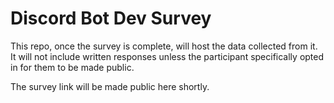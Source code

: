 # Discord Bot Dev Survey

This repo, once the survey is complete, will host the data collected from it. It will not include written responses unless the participant specifically opted in for them to be made public.

The survey link will be made public here shortly.

